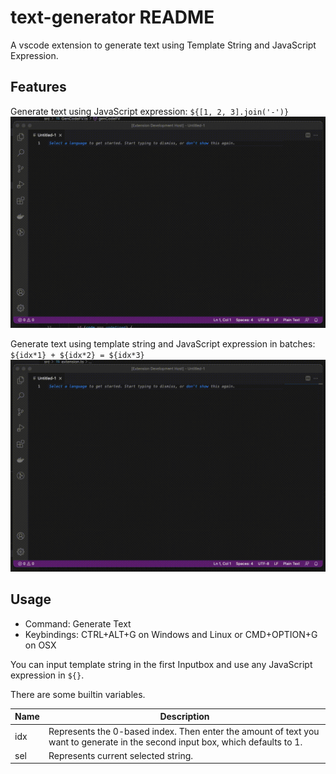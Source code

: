 # text-generator README

A vscode extension to generate text using Template String and JavaScript Expression.

## Features

Generate text using JavaScript expression: `${[1, 2, 3].join('-')}`
![Generate text using JavaScript expression](images/eval_js.gif)

Generate text using template string and JavaScript expression in batches:  `${idx*1} + ${idx*2} = ${idx*3}`
![Generate text using template string and JavaScript expression in batches](images/batch_generate.gif)

## Usage

* Command: Generate Text
* Keybindings: CTRL+ALT+G on Windows and Linux or CMD+OPTION+G on OSX

You can input template string in the first Inputbox and use any JavaScript expression in `${}`. 

There are some builtin variables.

| Name | Description                                                  |
| ---- | ------------------------------------------------------------ |
| idx  | Represents the 0-based index. Then enter the amount of text you want to generate in the second input box, which defaults to 1. |
| sel  | Represents current selected string.                          |
